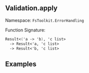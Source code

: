 ## Validation.apply

Namespace: `FsToolkit.ErrorHandling`

Function Signature:

```fsharp
Result<('a -> 'b), 'c list>
  -> Result<'a, 'c list>
  -> Result<'b, 'c list>
```

## Examples